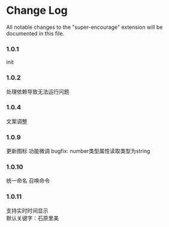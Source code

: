 # Change Log

All notable changes to the "super-encourage" extension will be documented in this file.

### 1.0.1

init

### 1.0.2

处理依赖导致无法运行问题

### 1.0.4

文案调整

### 1.0.9 

更新图标
功能微调
bugfix: number类型属性读取类型为string

### 1.0.10
统一命名 召唤命令

### 1.0.11
支持实时时间显示  
默认关键字：石原里美